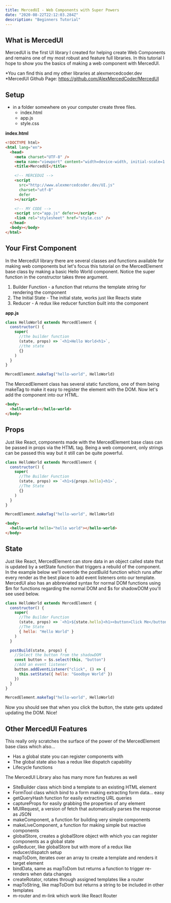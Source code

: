```yaml
---
title: MercedUI - Web Components with Super Powers
date: "2020-08-22T22:12:03.284Z"
description: "Beginners Tutorial"
---
```


## What is MercedUI

MercedUI is the first UI library I created for helping create Web Components and remains one of my most robust and feature full libraries. In this tutorial I hope to show you the basics of making a web component with MercedUI.

*You can find this and my other libraries at alexmercedcoder.dev
*MercedUI Github Page: https://github.com/AlexMercedCoder/MercedUI

## Setup

- in a folder somewhere on your computer create three files.
  - index.html
  - app.js
  - style.css

**index.html**

```html
<!DOCTYPE html>
<html lang="en">
  <head>
    <meta charset="UTF-8" />
    <meta name="viewport" content="width=device-width, initial-scale=1.0" />
    <title>MercedUI</title>

    <!-- MERCEDUI -->
    <script
      src="http://www.alexmercedcoder.dev/UI.js"
      charset="utf-8"
      defer
    ></script>

    <!-- MY CODE -->
    <script src="app.js" defer></script>
    <link rel="stylesheet" href="style.css" />
  </head>
  <body></body>
</html>
```

## Your First Component

In the MercedUI library there are several classes and functions available for making web components but let's focus this tutorial on the MercedElement base class by making a basic Hello World component. Notice the super function in the constructor takes three argument.

1. Builder Function - a function that returns the template string for rendering the component
2. The Initial State - The initial state, works just like Reacts state
3. Reducer - A redux like reducer function built into the component

**app.js**

```js
class HelloWorld extends MercedElement {
  constructor() {
    super(
      //the builder function
      (state, props) => `<h1>Hello World<h1>`,
      //the state
      {}
    )
  }
}

MercedElement.makeTag("hello-world", HelloWorld)
```

The MercedElement class has several static functions, one of them being makeTag to make it easy to register the element with the DOM. Now let's add the component into our HTML.

```html
<body>
  <hello-world></hello-world>
</body>
```

## Props

Just like React, components made with the MercedElement base class can be passed in props via the HTML tag. Being a web component, only strings can be passed this way but it still can be quite powerful.

```js
class HelloWorld extends MercedElement {
  constructor() {
    super(
      //The Builder Function
      (state, props) => `<h1>${props.hello}<h1>`,
      //The State
      {}
    )
  }
}

MercedElement.makeTag("hello-world", HelloWorld)
```

```html
<body>
  <hello-world hello="hello world"></hello-world>
</body>
```

## State

Just like React, MercedElement can store data in an object called state that is updated by a setState function that triggers a rebuild of the component. In the example below we'll override the postBuild function which runs after every render as the best place to add event listeners onto our template. MercedUI also has an abbreviated syntax for normal DOM functions using $m for functions regarding the normal DOM and $s for shadowDOM you'll see used below.

```js
class HelloWorld extends MercedElement {
  constructor() {
    super(
      //The Builder Function
      (state, props) => `<h1>${state.hello}<h1><button>Click Me</button>`,
      //The State
      { hello: "Hello World" }
    )
  }

  postBuild(state, props) {
    //Select the button from the shadowDOM
    const button = $s.select(this, "button")
    //Add an event listener
    button.addEventListener("click", () => {
      this.setState({ hello: "Goodbye World" })
    })
  }
}

MercedElement.makeTag("hello-world", HelloWorld)
```

Now you should see that when you click the button, the state gets updated updating the DOM. Nice!

## Other MercedUI Features

This really only scratches the surface of the power of the MercedElement base class which also...

- Has a global state you can register components with
- The global state also has a redux like dispatch capability
- Lifecycle functions

The MercedUI Library also has many more fun features as well

- SiteBuilder class which bind a template to an existing HTML element
- FormTool class which bind to a form making extracting form data... easy
- getQueryHash function for easily extracting URL queries
- captureProps for easily grabbing the properties of any element
- MUIRequest, a version of fetch that automatically parses the response as JSON
- makeComponent, a function for building very simple components
- makeLiveComponent, a function for making simple but reactive components
- globalStore, creates a globalStore object with which you can register components as a global state
- gsReducer, like globalStore but with more of a redux like reducer/dispatch setup
- mapToDom, iterates over an array to create a template and renders it target element
- bindData, same as mapToDom but returns a function to trigger re-renders when data changes
- createRotator, rotates through assigned templates like a router
- mapToString, like mapToDom but returns a string to be included in other templates
- m-router and m-link which work like React Router
